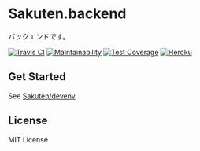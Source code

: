 # Sakuten.backend

バックエンドです。

[![Travis CI](https://travis-ci.org/Sakuten/backend.svg?branch=develop)](https://travis-ci.org/Sakuten/backend)
[![Maintainability](https://api.codeclimate.com/v1/badges/2d2730b300d7b2676c3e/maintainability)](https://codeclimate.com/github/Sakuten/backend/maintainability)
[![Test Coverage](https://api.codeclimate.com/v1/badges/2d2730b300d7b2676c3e/test_coverage)](https://codeclimate.com/github/Sakuten/backend/test_coverage)
[![Heroku](https://heroku-badges.herokuapp.com/?app=sakuten-api-dev&style=flat)](https://sakuten-api-dev.herokuapp.com)

## Get Started

See [Sakuten/devenv](https://github.com/Sakuten/devenv#%E9%96%8B%E7%99%BA%E7%92%B0%E5%A2%83)

## License

MIT License
